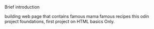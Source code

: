  Brief introduction

building web page that contains famous mama famous recipes 
 this odin project foundations, first project on HTML basics Only.

